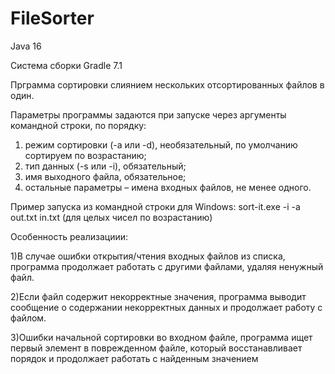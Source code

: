 # FileSorter
Java 16

Система сборки Gradle 7.1

Прграмма сортировки слиянием нескольких отсортированных файлов в один.

Параметры программы задаются при запуске через аргументы командной строки, по порядку:
1. режим сортировки (-a или -d), необязательный, по умолчанию сортируем по возрастанию;
2. тип данных (-s или -i), обязательный;
3. имя выходного файла, обязательное;
4. остальные параметры – имена входных файлов, не менее одного.

Пример запуска из командной строки для Windows:
sort-it.exe -i -a out.txt in.txt (для целых чисел по возрастанию)
 

Особенность реализациии:

1)В случае ошибки открытия/чтения входных файлов из списка,
программа продолжает работать с другими файлами, удаляя ненужный файл.
 
2)Если файл содержит некорректные значения, программа выводит сообщение о содержании некорректных данных и продолжает работу с файлом.
 
3)Ошибки начальной сортировки во входном файле, программа ищет первый элемент в поврежденном файле,
который восстанавливает порядок и продолжает работать с найденным значением
